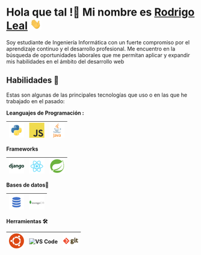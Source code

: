
<h1>Hola que tal !🙌  Mi nombre es  <a  href="https://techytushar.github.io/">Rodrigo Leal</a> <img  src="https://raw.githubusercontent.com/ABSphreak/ABSphreak/master/gifs/Hi.gif" width="30px"></h1>

Soy estudiante de Ingeniería
Informática con un fuerte
compromiso por el aprendizaje
continuo y el desarrollo
profesional. Me encuentro en la
búsqueda de oportunidades
laborales que me permitan
aplicar y expandir mis
habilidades en el ámbito del
desarrollo web

## Habilidades :muscle:


Estas son algunas de las principales tecnologías que uso o en las que he trabajado en el pasado:

**Leanguajes de Programación :**

<img title="Python" alt="Python" width="40px" src="https://raw.githubusercontent.com/github/explore/master/topics/python/python.png" />|<img alt="JS" title="JavaScript" width="40px" src="https://raw.githubusercontent.com/github/explore/master/topics/javascript/javascript.png">|<img title="Java" alt="Java" width="40px" src="https://raw.githubusercontent.com/github/explore/master/topics/java/java.png">
|--|--|--|

**Frameworks**

<img title="Django" alt="Django" width="40px" src="https://raw.githubusercontent.com/github/explore/master/topics/django/django.png">|<img title="React" alt="React" width="40px" src="https://raw.githubusercontent.com/github/explore/master/topics/react/react.png">|<img title="Spring" alt="Spring" width="40px" src="https://raw.githubusercontent.com/github/explore/master/topics/spring/spring.png">
|--|--|--|


**Bases de datos💾**

<img title="SQL" alt="SQL" width="40px" src="https://raw.githubusercontent.com/github/explore/master/topics/sql/sql.png">|<img title="MongoDB" alt="MongoDB" width="40px" src="https://raw.githubusercontent.com/github/explore/master/topics/mongodb/mongodb.png"> <br>
|--|--|

**Herramientas 🛠️**

<img title="Ubuntu" alt="Ubuntu" width="40px" src="https://raw.githubusercontent.com/github/explore/master/topics/ubuntu/ubuntu.png">|<img title="VS Code" alt="VS Code" width="40px" src="https://img.icons8.com/fluent/48/000000/visual-studio-code-2019.png">|<img title="git" alt="git" width="40px" src="https://raw.githubusercontent.com/github/explore/master/topics/git/git.png">
|--|--|--|
<br>


